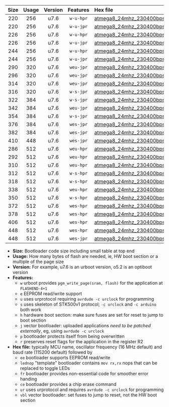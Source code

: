 |Size|Usage|Version|Features|Hex file|
|:-:|:-:|:-:|:-:|:--|
|220|256|u7.6|`w-u-hpr`|[atmega8_24mhz_230400bps_ur.hex](https://raw.githubusercontent.com/stefanrueger/urboot/main/bootloaders/atmega8/fcpu_24mhz/230400_bps/atmega8_24mhz_230400bps_ur.hex)|
|220|256|u7.6|`w-u-jpr`|[atmega8_24mhz_230400bps_ur_vbl.hex](https://raw.githubusercontent.com/stefanrueger/urboot/main/bootloaders/atmega8/fcpu_24mhz/230400_bps/atmega8_24mhz_230400bps_ur_vbl.hex)|
|226|256|u7.6|`w-u-hpr`|[atmega8_24mhz_230400bps_lednop_ur.hex](https://raw.githubusercontent.com/stefanrueger/urboot/main/bootloaders/atmega8/fcpu_24mhz/230400_bps/atmega8_24mhz_230400bps_lednop_ur.hex)|
|226|256|u7.6|`w-u-jpr`|[atmega8_24mhz_230400bps_lednop_ur_vbl.hex](https://raw.githubusercontent.com/stefanrueger/urboot/main/bootloaders/atmega8/fcpu_24mhz/230400_bps/atmega8_24mhz_230400bps_lednop_ur_vbl.hex)|
|244|256|u7.6|`w-u-hpr`|[atmega8_24mhz_230400bps_lednop_fr_ur.hex](https://raw.githubusercontent.com/stefanrueger/urboot/main/bootloaders/atmega8/fcpu_24mhz/230400_bps/atmega8_24mhz_230400bps_lednop_fr_ur.hex)|
|244|256|u7.6|`w-u-jpr`|[atmega8_24mhz_230400bps_lednop_fr_ur_vbl.hex](https://raw.githubusercontent.com/stefanrueger/urboot/main/bootloaders/atmega8/fcpu_24mhz/230400_bps/atmega8_24mhz_230400bps_lednop_fr_ur_vbl.hex)|
|290|320|u7.6|`weu-jpr`|[atmega8_24mhz_230400bps_ee_ur_vbl.hex](https://raw.githubusercontent.com/stefanrueger/urboot/main/bootloaders/atmega8/fcpu_24mhz/230400_bps/atmega8_24mhz_230400bps_ee_ur_vbl.hex)|
|296|320|u7.6|`weu-jpr`|[atmega8_24mhz_230400bps_ee_lednop_ur_vbl.hex](https://raw.githubusercontent.com/stefanrueger/urboot/main/bootloaders/atmega8/fcpu_24mhz/230400_bps/atmega8_24mhz_230400bps_ee_lednop_ur_vbl.hex)|
|314|320|u7.6|`weu-jpr`|[atmega8_24mhz_230400bps_ee_lednop_fr_ur_vbl.hex](https://raw.githubusercontent.com/stefanrueger/urboot/main/bootloaders/atmega8/fcpu_24mhz/230400_bps/atmega8_24mhz_230400bps_ee_lednop_fr_ur_vbl.hex)|
|316|320|u7.6|`w-s-jpr`|[atmega8_24mhz_230400bps_vbl.hex](https://raw.githubusercontent.com/stefanrueger/urboot/main/bootloaders/atmega8/fcpu_24mhz/230400_bps/atmega8_24mhz_230400bps_vbl.hex)|
|322|384|u7.6|`w-s-jpr`|[atmega8_24mhz_230400bps_lednop_vbl.hex](https://raw.githubusercontent.com/stefanrueger/urboot/main/bootloaders/atmega8/fcpu_24mhz/230400_bps/atmega8_24mhz_230400bps_lednop_vbl.hex)|
|342|384|u7.6|`weu-jpr`|[atmega8_24mhz_230400bps_ee_lednop_fr_ce_ur_vbl.hex](https://raw.githubusercontent.com/stefanrueger/urboot/main/bootloaders/atmega8/fcpu_24mhz/230400_bps/atmega8_24mhz_230400bps_ee_lednop_fr_ce_ur_vbl.hex)|
|354|384|u7.6|`w-s-jpr`|[atmega8_24mhz_230400bps_lednop_fr_vbl.hex](https://raw.githubusercontent.com/stefanrueger/urboot/main/bootloaders/atmega8/fcpu_24mhz/230400_bps/atmega8_24mhz_230400bps_lednop_fr_vbl.hex)|
|376|384|u7.6|`wes-jpr`|[atmega8_24mhz_230400bps_ee_vbl.hex](https://raw.githubusercontent.com/stefanrueger/urboot/main/bootloaders/atmega8/fcpu_24mhz/230400_bps/atmega8_24mhz_230400bps_ee_vbl.hex)|
|382|384|u7.6|`wes-jpr`|[atmega8_24mhz_230400bps_ee_lednop_vbl.hex](https://raw.githubusercontent.com/stefanrueger/urboot/main/bootloaders/atmega8/fcpu_24mhz/230400_bps/atmega8_24mhz_230400bps_ee_lednop_vbl.hex)|
|410|448|u7.6|`wes-jpr`|[atmega8_24mhz_230400bps_ee_lednop_fr_vbl.hex](https://raw.githubusercontent.com/stefanrueger/urboot/main/bootloaders/atmega8/fcpu_24mhz/230400_bps/atmega8_24mhz_230400bps_ee_lednop_fr_vbl.hex)|
|286|512|u7.6|`weu-hpr`|[atmega8_24mhz_230400bps_ee_ur.hex](https://raw.githubusercontent.com/stefanrueger/urboot/main/bootloaders/atmega8/fcpu_24mhz/230400_bps/atmega8_24mhz_230400bps_ee_ur.hex)|
|292|512|u7.6|`weu-hpr`|[atmega8_24mhz_230400bps_ee_lednop_ur.hex](https://raw.githubusercontent.com/stefanrueger/urboot/main/bootloaders/atmega8/fcpu_24mhz/230400_bps/atmega8_24mhz_230400bps_ee_lednop_ur.hex)|
|310|512|u7.6|`weu-hpr`|[atmega8_24mhz_230400bps_ee_lednop_fr_ur.hex](https://raw.githubusercontent.com/stefanrueger/urboot/main/bootloaders/atmega8/fcpu_24mhz/230400_bps/atmega8_24mhz_230400bps_ee_lednop_fr_ur.hex)|
|312|512|u7.6|`w-s-hpr`|[atmega8_24mhz_230400bps.hex](https://raw.githubusercontent.com/stefanrueger/urboot/main/bootloaders/atmega8/fcpu_24mhz/230400_bps/atmega8_24mhz_230400bps.hex)|
|318|512|u7.6|`w-s-hpr`|[atmega8_24mhz_230400bps_lednop.hex](https://raw.githubusercontent.com/stefanrueger/urboot/main/bootloaders/atmega8/fcpu_24mhz/230400_bps/atmega8_24mhz_230400bps_lednop.hex)|
|338|512|u7.6|`weu-hpr`|[atmega8_24mhz_230400bps_ee_lednop_fr_ce_ur.hex](https://raw.githubusercontent.com/stefanrueger/urboot/main/bootloaders/atmega8/fcpu_24mhz/230400_bps/atmega8_24mhz_230400bps_ee_lednop_fr_ce_ur.hex)|
|350|512|u7.6|`w-s-hpr`|[atmega8_24mhz_230400bps_lednop_fr.hex](https://raw.githubusercontent.com/stefanrueger/urboot/main/bootloaders/atmega8/fcpu_24mhz/230400_bps/atmega8_24mhz_230400bps_lednop_fr.hex)|
|372|512|u7.6|`wes-hpr`|[atmega8_24mhz_230400bps_ee.hex](https://raw.githubusercontent.com/stefanrueger/urboot/main/bootloaders/atmega8/fcpu_24mhz/230400_bps/atmega8_24mhz_230400bps_ee.hex)|
|378|512|u7.6|`wes-hpr`|[atmega8_24mhz_230400bps_ee_lednop.hex](https://raw.githubusercontent.com/stefanrueger/urboot/main/bootloaders/atmega8/fcpu_24mhz/230400_bps/atmega8_24mhz_230400bps_ee_lednop.hex)|
|406|512|u7.6|`wes-hpr`|[atmega8_24mhz_230400bps_ee_lednop_fr.hex](https://raw.githubusercontent.com/stefanrueger/urboot/main/bootloaders/atmega8/fcpu_24mhz/230400_bps/atmega8_24mhz_230400bps_ee_lednop_fr.hex)|
|448|512|u7.6|`wes-hpr`|[atmega8_24mhz_230400bps_ee_lednop_fr_ce.hex](https://raw.githubusercontent.com/stefanrueger/urboot/main/bootloaders/atmega8/fcpu_24mhz/230400_bps/atmega8_24mhz_230400bps_ee_lednop_fr_ce.hex)|
|448|512|u7.6|`wes-jpr`|[atmega8_24mhz_230400bps_ee_lednop_fr_ce_vbl.hex](https://raw.githubusercontent.com/stefanrueger/urboot/main/bootloaders/atmega8/fcpu_24mhz/230400_bps/atmega8_24mhz_230400bps_ee_lednop_fr_ce_vbl.hex)|

- **Size:** Bootloader code size including small table at top end
- **Usage:** How many bytes of flash are needed, ie, HW boot section or a multiple of the page size
- **Version:** For example, u7.6 is an urboot version, o5.2 is an optiboot version
- **Features:**
  + `w` urboot provides `pgm_write_page(sram, flash)` for the application at `FLASHEND-4+1`
  + `e` EEPROM read/write support
  + `u` uses urprotocol requiring `avrdude -c urclock` for programming
  + `s` uses skeleton of STK500v1 protocol; `-c urclock` and `-c arduino` both work
  + `h` hardware boot section: make sure fuses are set for reset to jump to boot section
  + `j` vector bootloader: uploaded applications *need to be patched externally*, eg, using `avrdude -c urclock`
  + `p` bootloader protects itself from being overwritten
  + `r` preserves reset flags for the application in the register R2
- **Hex file:** typically MCU name, oscillator frequency (16 MHz default) and baud rate (115200 default) followed by
  + `ee` bootloader supports EEPROM read/write
  + `lednop` "template" bootloader contains `mov rx,rx` nops that can be replaced to toggle LEDs
  + `fr` bootloader provides non-essential code for smoother error handing
  + `ce` bootloader provides a chip erase command
  + `ur` uses urprotocol and requires `avrdude -c urclock` for programming
  + `vbl` vector bootloader: set fuses to jump to reset, not the HW boot section
